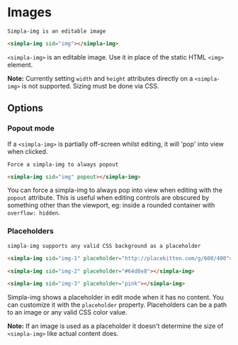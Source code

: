 # Images
```comment
Simpla-img is an editable image
```

```html
<simpla-img sid="img"></simpla-img>
```

`<simpla-img>` is an editable image. Use it in place of the static HTML `<img>` element.

<simpla-img class="simpla-example" editable></simpla-img>

**Note:** Currently setting `width` and `height` attributes directly on a `<simpla-img>` is not supported. Sizing must be done via CSS.

## Options

### Popout mode
If a `<simpla-img>` is partially off-screen whilst editing, it will 'pop' into view when clicked.

```comment
Force a simpla-img to always popout
```

```html
<simpla-img sid="img" popout></simpla-img>
```

You can force a simpla-img to always pop into view when editing with the `popout` attribute. This is useful when editing controls are obscured by something other than the viewport, eg: inside a rounded container with `overflow: hidden`.

### Placeholders
```comment
simpla-img supports any valid CSS background as a placeholder
```

```html
<simpla-img sid="img-1" placeholder="http://placekitten.com/g/600/400"></simpla-img>

<simpla-img sid="img-2" placeholder="#64d8e8"></simpla-img>

<simpla-img sid="img-3" placeholder="pink"></simpla-img>
```

Simpla-img shows a placeholder in edit mode when it has no content. You can customize it with the `placeholder` property. Placeholders can be a path to an image or any valid CSS color value. 

**Note:** If an image is used as a placeholder it doesn't determine the size of `<simpla-img>` like actual content does.

<div class="simpla-example">
  <simpla-img sid="example" placeholder="http://placekitten.com/g/600/400"></simpla-img>
  <simpla-img sid="example" placeholder="#64d8e8"></simpla-img>
  <simpla-img sid="example" placeholder="pink"></simpla-img>
</div>

